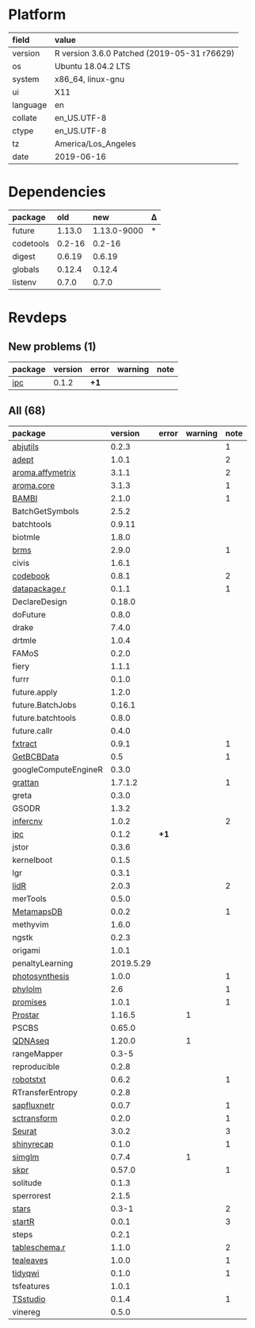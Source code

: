 # Platform

|field    |value                                       |
|:--------|:-------------------------------------------|
|version  |R version 3.6.0 Patched (2019-05-31 r76629) |
|os       |Ubuntu 18.04.2 LTS                          |
|system   |x86_64, linux-gnu                           |
|ui       |X11                                         |
|language |en                                          |
|collate  |en_US.UTF-8                                 |
|ctype    |en_US.UTF-8                                 |
|tz       |America/Los_Angeles                         |
|date     |2019-06-16                                  |

# Dependencies

|package   |old    |new         |Δ  |
|:---------|:------|:-----------|:--|
|future    |1.13.0 |1.13.0-9000 |*  |
|codetools |0.2-16 |0.2-16      |   |
|digest    |0.6.19 |0.6.19      |   |
|globals   |0.12.4 |0.12.4      |   |
|listenv   |0.7.0  |0.7.0       |   |

# Revdeps

## New problems (1)

|package                |version |error  |warning |note |
|:----------------------|:-------|:------|:-------|:----|
|[ipc](problems.md#ipc) |0.1.2   |__+1__ |        |     |

## All (68)

|package                                         |version   |error  |warning |note |
|:-----------------------------------------------|:---------|:------|:-------|:----|
|[abjutils](problems.md#abjutils)                |0.2.3     |       |        |1    |
|[adept](problems.md#adept)                      |1.0.1     |       |        |2    |
|[aroma.affymetrix](problems.md#aromaaffymetrix) |3.1.1     |       |        |2    |
|[aroma.core](problems.md#aromacore)             |3.1.3     |       |        |1    |
|[BAMBI](problems.md#bambi)                      |2.1.0     |       |        |1    |
|BatchGetSymbols                                 |2.5.2     |       |        |     |
|batchtools                                      |0.9.11    |       |        |     |
|biotmle                                         |1.8.0     |       |        |     |
|[brms](problems.md#brms)                        |2.9.0     |       |        |1    |
|civis                                           |1.6.1     |       |        |     |
|[codebook](problems.md#codebook)                |0.8.1     |       |        |2    |
|[datapackage.r](problems.md#datapackager)       |0.1.1     |       |        |1    |
|DeclareDesign                                   |0.18.0    |       |        |     |
|doFuture                                        |0.8.0     |       |        |     |
|drake                                           |7.4.0     |       |        |     |
|drtmle                                          |1.0.4     |       |        |     |
|FAMoS                                           |0.2.0     |       |        |     |
|fiery                                           |1.1.1     |       |        |     |
|furrr                                           |0.1.0     |       |        |     |
|future.apply                                    |1.2.0     |       |        |     |
|future.BatchJobs                                |0.16.1    |       |        |     |
|future.batchtools                               |0.8.0     |       |        |     |
|future.callr                                    |0.4.0     |       |        |     |
|[fxtract](problems.md#fxtract)                  |0.9.1     |       |        |1    |
|[GetBCBData](problems.md#getbcbdata)            |0.5       |       |        |1    |
|googleComputeEngineR                            |0.3.0     |       |        |     |
|[grattan](problems.md#grattan)                  |1.7.1.2   |       |        |1    |
|greta                                           |0.3.0     |       |        |     |
|GSODR                                           |1.3.2     |       |        |     |
|[infercnv](problems.md#infercnv)                |1.0.2     |       |        |2    |
|[ipc](problems.md#ipc)                          |0.1.2     |__+1__ |        |     |
|jstor                                           |0.3.6     |       |        |     |
|kernelboot                                      |0.1.5     |       |        |     |
|lgr                                             |0.3.1     |       |        |     |
|[lidR](problems.md#lidr)                        |2.0.3     |       |        |2    |
|merTools                                        |0.5.0     |       |        |     |
|[MetamapsDB](problems.md#metamapsdb)            |0.0.2     |       |        |1    |
|methyvim                                        |1.6.0     |       |        |     |
|ngstk                                           |0.2.3     |       |        |     |
|origami                                         |1.0.1     |       |        |     |
|penaltyLearning                                 |2019.5.29 |       |        |     |
|[photosynthesis](problems.md#photosynthesis)    |1.0.0     |       |        |1    |
|[phylolm](problems.md#phylolm)                  |2.6       |       |        |1    |
|[promises](problems.md#promises)                |1.0.1     |       |        |1    |
|[Prostar](problems.md#prostar)                  |1.16.5    |       |1       |     |
|PSCBS                                           |0.65.0    |       |        |     |
|[QDNAseq](problems.md#qdnaseq)                  |1.20.0    |       |1       |     |
|rangeMapper                                     |0.3-5     |       |        |     |
|reproducible                                    |0.2.8     |       |        |     |
|[robotstxt](problems.md#robotstxt)              |0.6.2     |       |        |1    |
|RTransferEntropy                                |0.2.8     |       |        |     |
|[sapfluxnetr](problems.md#sapfluxnetr)          |0.0.7     |       |        |1    |
|[sctransform](problems.md#sctransform)          |0.2.0     |       |        |1    |
|[Seurat](problems.md#seurat)                    |3.0.2     |       |        |3    |
|[shinyrecap](problems.md#shinyrecap)            |0.1.0     |       |        |1    |
|[simglm](problems.md#simglm)                    |0.7.4     |       |1       |     |
|[skpr](problems.md#skpr)                        |0.57.0    |       |        |1    |
|solitude                                        |0.1.3     |       |        |     |
|sperrorest                                      |2.1.5     |       |        |     |
|[stars](problems.md#stars)                      |0.3-1     |       |        |2    |
|[startR](problems.md#startr)                    |0.0.1     |       |        |3    |
|steps                                           |0.2.1     |       |        |     |
|[tableschema.r](problems.md#tableschemar)       |1.1.0     |       |        |2    |
|[tealeaves](problems.md#tealeaves)              |1.0.0     |       |        |1    |
|[tidyqwi](problems.md#tidyqwi)                  |0.1.0     |       |        |1    |
|tsfeatures                                      |1.0.1     |       |        |     |
|[TSstudio](problems.md#tsstudio)                |0.1.4     |       |        |1    |
|vinereg                                         |0.5.0     |       |        |     |

